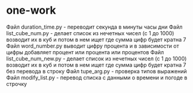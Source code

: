 # one-work
Файл duration_time.py - переводит секунда в минуты часы дни
Файл list_cube_num.py - делает список из нечетных чисел (с 1 до 1000) возводит их в куб и потом в нем ищет где сумма цифр будет кратна 7
Файл word_number.py выводит цифру процента и в зависимости от цифры добавляет процент или процента или процентов
Файл list_cube_num_new.py - делает список из нечетных чисел (с 1 до 1000) возводит их в куб и потом в нем ищет где сумма цифр будет кратна 7 без перевода в строку
Файл tupe_arg.py - проверка типов выражений
Файл modify_list.py - перевод списка с данными о времени и погоде в строчку
